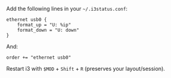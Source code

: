<!-- 
.. title: i3: add a field for your usb-tether profile
.. slug: i3-add-a-field-for-your-usb-tether-profile
.. date: 2013-01-01T00:00:20+02:00
.. tags: archlinux, i3
.. link: 
.. description: 
.. type: text
-->

Add the following lines in your `~/.i3status.conf`:

```
ethernet usb0 {
    format_up = "U: %ip"
    format_down = "U: down"
}
```

And:

```
order += "ethernet usb0"
```

Restart i3 with `$MOD` + `Shift` + `R` (preserves your layout/session).
